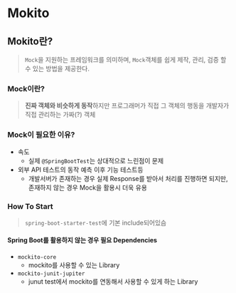 # Mokito

## Mokito란?

> `Mock`을 지원하는 프레임워크를 의미하며, `Mock`객체를 쉽게 제작, 관리, 검증 할 수 있는 방법을 제공한다.

### Mock이란?

> **진짜 객체와 비슷하게 동작**하지만 프로그래머가 직접 그 객체의 행동을 개발자가 직접 관리하는 가짜(?) 객체

### Mock이 필요한 이유?

- 속도
  - 실제 `@SpringBootTest`는 상대적으로 느린점이 문제
- 외부 API 테스트의 동작 예측 이후 기능 테스트등
  - 개발서버가 존재하는 경우 실제 Response를 받아서 처리를 진행하면 되지만, 존재하지 않는 경우 Mock을 활용시 더욱 유용

### How To Start

> `spring-boot-starter-test`에 기본 include되어있슴

#### Spring Boot를 활용하지 않는 경우 필요 Dependencies

- `mockito-core`
  - mockito를 사용할 수 있는 Library
- `mockito-junit-jupiter`
  - junut test에서 mockito를 연동해서 사용할 수 있게 하는 Library
